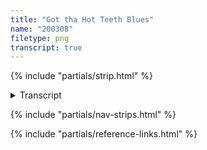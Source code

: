 ```yaml
---
title: "Got tha Hot Teeth Blues"
name: "200308"
filetype: png
transcript: true
---
```


{% include "partials/strip.html" %}

<details closed>
<summary>Transcript</summary>

## {{ title }}

### Panel One 
Piggins - [learn more about Piggins][p]: Ugh. I got hot teeth again.

### Panel Two
Newt: Pardon me yon' pig... ya got sum hot teeth no?
Piggins: BAH! Away ye ole' Kilroy. Pfftt!

### Panel Three
Piggins: Sigh... can I just have em' in peace?

<!--FOOTNOTES-->
<!-- [^1]: foo "bar" -->

---
</details>

{% include "partials/nav-strips.html" %}

{% include "partials/reference-links.html" %}